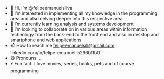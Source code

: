 - 👋 Hi, I’m @felipeemanuelsilva
- 👀 I’m interested in implementing all my knowledge in the programming area and also delving deeper into this respective area
- 🌱 I’m currently learning analysis and systems development
- 💞️ I’m looking to collaborate on in various areas within information technology from the back-end to the front end and also in desktop and smartphone and web applications 
- 📫 How to reach me felipeemanuelsill@gmail.com , linkedin.com/in/felipe-emanuel-5296b11b0
- 😄 Pronouns: ...
- ⚡ Fun fact: I love movies, series, books, pets and of course programming

<!---
felipeemanuelsilva/felipeemanuelsilva is a ✨ special ✨ repository because its `README.md` (this file) appears on your GitHub profile.
You can click the Preview link to take a look at your changes.
--->
